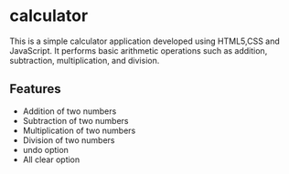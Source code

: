 # calculator


This is a simple calculator application developed using HTML5,CSS and JavaScript. It performs basic arithmetic operations such as addition, subtraction, multiplication, and division.

## Features

- Addition of two numbers
- Subtraction of two numbers
- Multiplication of two numbers
- Division of two numbers
- undo option
- All clear option